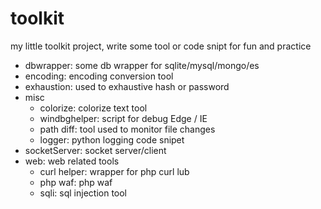 # toolkit

my little toolkit project, write some tool or code snipt for fun and practice

* dbwrapper: some db wrapper for sqlite/mysql/mongo/es
* encoding: encoding conversion tool
* exhaustion: used to exhaustive hash or password
* misc
    * colorize: colorize text tool
    * windbghelper: script for debug Edge / IE
    * path diff: tool used to monitor file changes
    * logger: python logging code snipet
* socketServer: socket server/client
* web: web related tools
    * curl helper: wrapper for php curl lub
    * php waf: php waf
    * sqli: sql injection tool